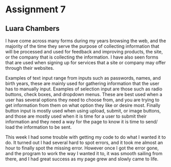 # Assignment 7

## Luara Chambers

I have come across many forms during my years browsing the web, and the majority of the time they serve the purpose of collecting information that will be processed and used for feedback and improving products, the site, or the company that is collecting the information. I have also seen forms that are used when signing up for services that a site or company may offer through their websites.

Examples of text input range from inputs such as passwords, names, and birth years, these are mainly used for gathering information that the user has to manually input. Examples of selection input are those such as radio buttons, check boxes, and dropdown menus. These are best used when a user has several options they need to choose from, and you are trying to get information from them on what option they like or desire most. Finally button input is mostly used when using upload, submit, or image buttons, and those are mostly used when it is time for a user to submit their information and they need a way for the page to know it is time to send/ load the information to be sent.

This week I had some trouble with getting my code to do what I wanted it to do. It turned out I had several hard to spot errors, and it took me almost an hour to finally spot the missing error. However once I got the error gone, and the program to work the way I wanted it to, it was smooth sailing from there, and I had great success as my page grew and slowly came to life.
